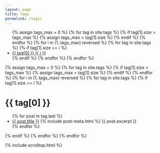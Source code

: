 ```yaml
---
layout: page
title: Tags
permalink: /tags/
---
```

<div class="post-content">
<ul class="tag-list">
{% assign tags_max = 0 %}
{% for tag in site.tags %}
    {% if tag[1].size > tags_max %}
    {% assign tags_max = tag[1].size %}
    {% endif %}
{% endfor %}
{% for i in (1..tags_max) reversed %}
    {% for tag in site.tags %}
        {% if tag[1].size == i %}
        <li><a href="#{{ tag[0] | downcase | replace:' ','-' }}"><i class="fas fa-tag" aria-hidden="true"></i> {{ tag[0] }} <span class="archive-title">{{ i }}</span> </a></li>
        {% endif %}
    {% endfor %}
{% endfor %}
</ul>

{% assign tags_max = 0 %}
{% for tag in site.tags %}
{% if tag[1].size > tags_max %}
{% assign tags_max = tag[1].size %}
{% endif %}
{% endfor %}
{% for i in (1..tags_max) reversed %}
{% for tag in site.tags %}
{% if tag[1].size == i %}
<h1 class="archive-title">{{ tag[0] }}</h1>
<ul class="post-list">
{% for post in tag.last %}
<li>
    <a href="{{ post.url }}">{{ post.title }}</a>
    {% include post-meta.html %}
    {{ post.excerpt }}    
</li>
{% endfor %}
</ul>
{% endif %}
{% endfor %}
{% endfor %}
</div>

{% include scrolltop.html %}